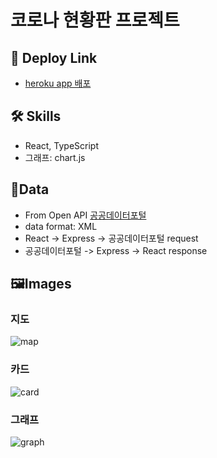 # 코로나 현황판 프로젝트

## 🔗 Deploy Link

- [heroku app 배포](https://korea-corona-status-info.herokuapp.com/)

## 🛠️ Skills

- React, TypeScript
- 그래프: chart.js

## 📖Data

- From Open API [공공데이터포털](https://www.data.go.kr/)
- data format: XML
- React -> Express -> 공공데이터포털 request
- 공공데이터포털 -> Express -> React response

## 🖼️Images

### 지도

![map](https://user-images.githubusercontent.com/83746849/151759053-65a8fad4-7401-4354-8c02-811b1ebac383.png)

### 카드

![card](https://user-images.githubusercontent.com/83746849/151759103-d0267a11-cd41-44a8-8ea3-c39c910a5cbd.png)

### 그래프

![graph](https://user-images.githubusercontent.com/83746849/149618203-da0ee5e4-451e-486d-91fa-719e03fd473f.png)
